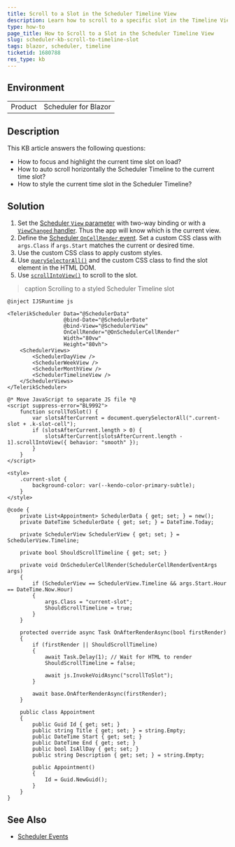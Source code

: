 ```yaml
---
title: Scroll to a Slot in the Scheduler Timeline View
description: Learn how to scroll to a specific slot in the Timeline View of the Telerik Scheduler for Blazor.
type: how-to
page_title: How to Scroll to a Slot in the Scheduler Timeline View
slug: scheduler-kb-scroll-to-timeline-slot
tags: blazor, scheduler, timeline
ticketid: 1680788
res_type: kb
---
```


## Environment

<table>
    <tbody>
        <tr>
            <td>Product</td>
            <td>Scheduler for Blazor</td>
        </tr>
    </tbody>
</table>

## Description

This KB article answers the following questions:

* How to focus and highlight the current time slot on load?
* How to auto scroll horizontally the Scheduler Timeline to the current time slot?
* How to style the current time slot in the Scheduler Timeline?

## Solution

1. Set the [Scheduler `View` parameter](slug:scheduler-views-overview) with two-way binding or with a [`ViewChanged` handler](slug:scheduler-events#viewchanged). Thus the app will know which is the current view.
1. Define the [Scheduler `OnCellRender` event](slug:scheduler-events#oncellrender). Set a custom CSS class with `args.Class` if `args.Start` matches the current or desired time.
1. Use the custom CSS class to apply custom styles.
1. Use [`querySelectorAll()`](https://developer.mozilla.org/en-US/docs/Web/API/Document/querySelectorAll) and the custom CSS class to find the slot element in the HTML DOM.
1. Use [`scrollIntoView()`](https://developer.mozilla.org/en-US/docs/Web/API/Element/scrollIntoView) to scroll to the slot.

>caption Scrolling to a styled Scheduler Timeline slot

````RAZOR
@inject IJSRuntime js

<TelerikScheduler Data="@SchedulerData"
                  @bind-Date="@SchedulerDate"
                  @bind-View="@SchedulerView"
                  OnCellRender="@OnSchedulerCellRender"
                  Width="80vw"
                  Height="80vh">
    <SchedulerViews>
        <SchedulerDayView />
        <SchedulerWeekView />
        <SchedulerMonthView />
        <SchedulerTimelineView />
    </SchedulerViews>
</TelerikScheduler>

@* Move JavaScript to separate JS file *@
<script suppress-error="BL9992">
    function scrollToSlot() {
        var slotsAfterCurrent = document.querySelectorAll(".current-slot + .k-slot-cell");
        if (slotsAfterCurrent.length > 0) {
            slotsAfterCurrent[slotsAfterCurrent.length - 1].scrollIntoView({ behavior: "smooth" });
        }
    }
</script>

<style>
    .current-slot {
        background-color: var(--kendo-color-primary-subtle);
    }
</style>

@code {
    private List<Appointment> SchedulerData { get; set; } = new();
    private DateTime SchedulerDate { get; set; } = DateTime.Today;

    private SchedulerView SchedulerView { get; set; } = SchedulerView.Timeline;

    private bool ShouldScrollTimeline { get; set; }

    private void OnSchedulerCellRender(SchedulerCellRenderEventArgs args)
    {
        if (SchedulerView == SchedulerView.Timeline && args.Start.Hour == DateTime.Now.Hour)
        {
            args.Class = "current-slot";
            ShouldScrollTimeline = true;
        }
    }

    protected override async Task OnAfterRenderAsync(bool firstRender)
    {
        if (firstRender || ShouldScrollTimeline)
        {
            await Task.Delay(1); // Wait for HTML to render
            ShouldScrollTimeline = false;

            await js.InvokeVoidAsync("scrollToSlot");
        }

        await base.OnAfterRenderAsync(firstRender);
    }

    public class Appointment
    {
        public Guid Id { get; set; }
        public string Title { get; set; } = string.Empty;
        public DateTime Start { get; set; }
        public DateTime End { get; set; }
        public bool IsAllDay { get; set; }
        public string Description { get; set; } = string.Empty;

        public Appointment()
        {
            Id = Guid.NewGuid();
        }
    }
}
````

## See Also

* [Scheduler Events](slug:scheduler-events)
